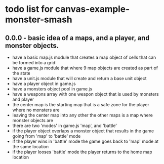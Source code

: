 # todo list for canvas-example-monster-smash

## 0.0.0 - basic idea of a maps, and a player, and monster objects.

* have a basic map.js module that creates a map object of cells that can be formed into a grid
* have a game.js module that where 9 map objects are created as part of the state
* have a unit.js module that will create and return a base unit object
* have a player object in game.js
* have a monsters object pool in game.js
* have a weapons array with one weapon object that is used by monsters and player
* the center map is the starting map that is a safe zone for the player where no monsters are
* leaving the center map into any other the other maps is a map where monster objects are
* there are two 'modes' in game.js 'map', and 'battle'
* if the player object overlaps a monster object that results in the game going from 'map' to 'battle' mode
* if the player wins in 'battle' mode the game goes back to 'map' mode at the same location
* if the player looses 'battle' mode the player returns to the home map location
